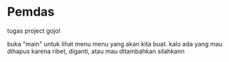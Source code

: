 # Pemdas
tugas project gojol

buka "main" untuk lihat menu menu yang akan kita buat. kalo ada yang mau dihapus karena ribet, diganti, atau mau ditambahkan silahkann

